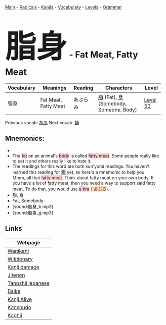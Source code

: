 <style> bigfont {font-size: 100px}</style>
[Main](../README.md) -
[Radicals](../radicals.md) -
[Kanjis](../kanjis.md) -
[Vocabulary](../vocabulary.md) -
[Levels](../levels.md) -
[Grammar](../grammar.md)
# <bigfont> 脂身</bigfont> - Fat Meat, Fatty Meat 

| Vocabulary | Meanings | Reading | Characters | Level |
| --- | --- | --- | --- | --- |
| 脂身 | Fat Meat, Fatty Meat | あぶらみ |  [脂](../kanjis/脂.md) (Fat), [身](../kanjis/身.md) (Somebody, Someone, Body) | [Level 53](../levels/wk_level53.md) |

Previous vocab: [胡瓜](胡瓜.md) Next vocab: [舗](舗.md) 

## Mnemonics:

* 
* The <span style="background-color:#ffcccb"> fat</span> on an animal's <span style="background-color:#ffcccb"> body</span> is called <span style="background-color:#ffcccb"> fatty meat</span>. Some people really like to eat it and others really like to hate it.
* The readings for this word are both kun'yomi readings. You haven't learned this reading for <span style="background-color:#fed8b1"> [脂](https://jisho.org/search/脂)</span> yet, so here's a mnemonic to help you:<br />Mmm, all that <span style="background-color:#ffcccb"> fatty meat</span>. Think about fatty meat on your own body. If you have a lot of fatty meat, then you need a way to support said fatty meat. To do that, you would use <span style="background-color:#ffcccb"> a bra</span> (<span style="background-color:#fed8b1"> [あぶら](https://jisho.org/search/あぶら)</span>).
* 脂, 身
* Fat, Somebody
* [sound:脂身_b.mp3]
* [sound:脂身_g.mp3]


## Links 

| Webpage |
| --- |
| [Wanikani          ](https://www.wanikani.com/kanji/脂身) |
| [Wiktionary        ](https://en.wiktionary.org/wiki/脂身) |
| [Kanji damage      ](http://www.kanjidamage.com/kanji/search?utf8=✓&q=脂身) |
| [Jitenon           ](https://jitenon.com/kanji/脂身) |
| [Tanoshii japanese ](https://www.tanoshiijapanese.com/dictionary/kanji.cfm?k=脂身) |
| [Baike             ](https://baike.baidu.com/item/脂身) |
| [Kanji Alive       ](https://app.kanjialive.com/脂身) |
| [Kanshudo          ](https://www.kanshudo.com/searchmn?q=脂身) |
| [Koohii            ](https://kanji.koohii.com/study/kanji/脂身) |
